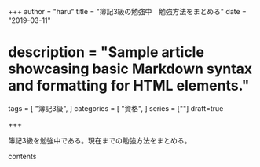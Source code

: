 +++
author = "haru"
title = "簿記3級の勉強中　勉強方法をまとめる"
date = "2019-03-11"
# description = "Sample article showcasing basic Markdown syntax and formatting for HTML elements."
tags = [
	"簿記3級",
]
categories = [
	"資格",
]
series = [""]
draft=true

+++

簿記3級を勉強中である。現在までの勉強方法をまとめる。




<!--more-->

contents
